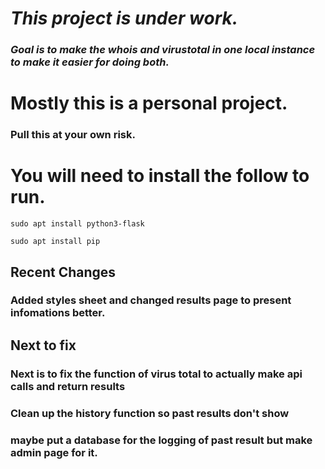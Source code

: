 # **_This project is under work._** 

### _Goal is to make the whois and virustotal in one local instance to make it easier for doing both._ 

# Mostly this is a personal project.

### Pull this at your own risk.

# You will need to install the follow to run.

    sudo apt install python3-flask

    sudo apt install pip

## Recent Changes
### **Added styles sheet and changed results page to present infomations better.**
## Next to fix
### Next is to fix the function of virus total to actually make api calls and return results
### Clean up the history function so past results don't show
### maybe put a database for the logging of past result but make admin page for it. 